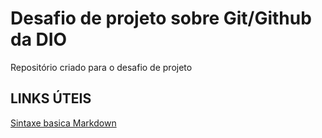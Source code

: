 # Desafio de projeto sobre Git/Github da DIO
Repositório criado para o desafio de projeto
## LINKS ÚTEIS
[Sintaxe basica Markdown](https://www.markdownguide.org/)
